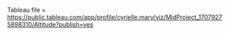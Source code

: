 Tableau file = https://public.tableau.com/app/profile/cyrielle.mary/viz/MidProject_17079275898310/Altitude?publish=yes
